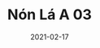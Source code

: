 ---
title: "Nón Lá A 03"
image_primary: "img/Non-La-03-Satin-Copper.jpg"
description: "One%20of%20the%20most%20distinctive%20signs%20from%20Vietnam%20is%20the%20hat%20used%20by%20women%20in%20the%20countryside%20to%20protect%20themselves%20from%20the%20sun%20and%20the%20rain%20and%20as%20a%20basket%20to%20carry%20food.%20N%F3n%20L%E1%20is%20the%20name%20used%20to%20describe%20this%20Vietnamese%20hat%20and%20it%20is%20also%20the%20name%20we%20selected%20for%20this%20lamp.%20This%20is%20the%20way%20we%20pay%20homage%20to%20its%20shape%20and%20centenary%20culture.%20The%20simplicity%20of%20this%20cone-shaped%20lamp%2C%20offers%20a%20lightweight%20and%20resistant%20structure%20with%20an%20avant-garde%20touch%20thanks%20to%20the%20decentralized%20light%20cavity.%20The%20lamp%u2019s%20hood%20is%20made%20out%20of%20aluminium%20and%20then%20platted%20or%20lacquered.%20The%20cast%20iron%20base%20of%20the%20lamp%20is%20angle%20shaped%2C%20which%20makes%20it%20look%20more%20rude%2C%20in%20contrast%20to%20its%20subtle%20cone-shaped%20shade.%20N%F3n%20L%E1%20fills%20the%20space%20with%20direct%20bottom%20light%20and%20includes%20a%20polycarbonate%20diffuser%20which%20hosts%20a%20dimming%20own-made%20led%20plate.%0A%0AProxy%20Dimmer%20Switch%20option%20available%0A%0A%0A%0A%0A%0A2%20opciones%3A%0A%0ADimable%200-10V%0AProxy%20Dimmer%20Interruptor"
designer: "Jorge Pensi"
tags: 
  - "Bover"
  - "Wall"
  - "Indoor"
  - "Table"
  - "Pendant"
  - "Indoor Lamps"
href: "https://www.bover.es/en/lamp/non-la-a-03/"
category: "indoor-lamps"
subtitle: ""
manufacturer: "Bover"
slug: "/manufacturers/bover/indoor-lamps/jorge-pensi-non-la-a-03"
date: "2021-02-17"
---